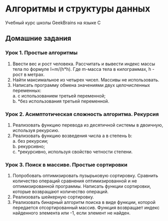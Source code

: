 # Алгоритмы и структуры данных
Учебный курс школы GeekBrains на языке C

## Домашние задания

### Урок 1. Простые алгоритмы
1. Ввести вес и рост человека. Рассчитать и вывести индекс массы тела по формуле I=m/(h*h). Где m-масса тела в килограммах, h - рост в метрах.
2. Найти максимальное из четырех чисел. Массивы не использовать.
3. Написать программу обмена значениями двух целочисленных переменных:  
    a. с использованием третьей переменной;  
    b. *без использования третьей переменной.

### Урок 2. Асимптотическая сложность алгоритма. Рекурсия
1. Реализовать функцию перевода из десятичной системы в двоичную, используя рекурсию.
2. Реализовать функцию возведения числа a в степень b:  
    a. без рекурсии;  
    b. рекурсивно;    
    c. *рекурсивно, используя свойство четности степени.  

### Урок 3. Поиск в массиве. Простые сортировки
1. Попробовать оптимизировать пузырьковую сортировку. Сравнить количество операций сравнения оптимизированной и не оптимизированной программы. Написать функции сортировки, которые возвращают количество операций.
2. Реализовать шейкерную сортировку.
3. Реализовать бинарный алгоритм поиска в виде функции, которой передается отсортированный массив. Функция возвращает индекс найденного элемента или -1, если элемент не найден.

